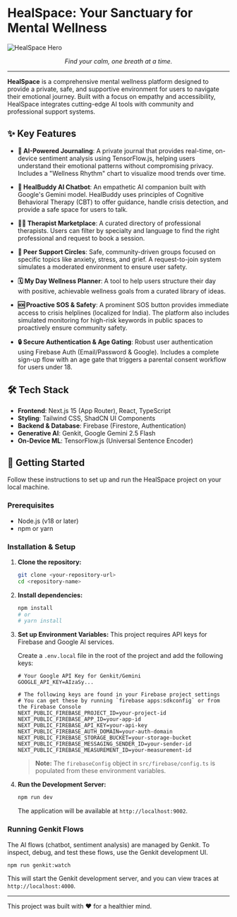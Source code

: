 # HealSpace: Your Sanctuary for Mental Wellness

![HealSpace Hero](https://images.unsplash.com/photo-1495312040802-a929cd14a6ab?crop=entropy&cs=tinysrgb&fit=max&fm=jpg&ixid=M3w3NDE5ODJ8MHwxfHNlYXJjaHwxfHxjYWxtJTIwbGFuZHNjYXBlfGVufDB8fHx8MTc2MTg5NjQ5Mnww&ixlib=rb-4.1.0&q=80&w=1080)
*<p align="center">Find your calm, one breath at a time.</p>*

---

**HealSpace** is a comprehensive mental wellness platform designed to provide a private, safe, and supportive environment for users to navigate their emotional journey. Built with a focus on empathy and accessibility, HealSpace integrates cutting-edge AI tools with community and professional support systems.

## ✨ Key Features

- **🧠 AI-Powered Journaling**: A private journal that provides real-time, on-device sentiment analysis using TensorFlow.js, helping users understand their emotional patterns without compromising privacy. Includes a "Wellness Rhythm" chart to visualize mood trends over time.

- **🤖 HealBuddy AI Chatbot**: An empathetic AI companion built with Google's Gemini model. HealBuddy uses principles of Cognitive Behavioral Therapy (CBT) to offer guidance, handle crisis detection, and provide a safe space for users to talk.

- **🧑‍⚕️ Therapist Marketplace**: A curated directory of professional therapists. Users can filter by specialty and language to find the right professional and request to book a session.

- **🤝 Peer Support Circles**: Safe, community-driven groups focused on specific topics like anxiety, stress, and grief. A request-to-join system simulates a moderated environment to ensure user safety.

- **🗓️ My Day Wellness Planner**: A tool to help users structure their day with positive, achievable wellness goals from a curated library of ideas.

- **🆘 Proactive SOS & Safety**: A prominent SOS button provides immediate access to crisis helplines (localized for India). The platform also includes simulated monitoring for high-risk keywords in public spaces to proactively ensure community safety.

- **🔒 Secure Authentication & Age Gating**: Robust user authentication using Firebase Auth (Email/Password & Google). Includes a complete sign-up flow with an age gate that triggers a parental consent workflow for users under 18.

## 🛠️ Tech Stack

- **Frontend**: Next.js 15 (App Router), React, TypeScript
- **Styling**: Tailwind CSS, ShadCN UI Components
- **Backend & Database**: Firebase (Firestore, Authentication)
- **Generative AI**: Genkit, Google Gemini 2.5 Flash
- **On-Device ML**: TensorFlow.js (Universal Sentence Encoder)

## 🚀 Getting Started

Follow these instructions to set up and run the HealSpace project on your local machine.

### Prerequisites

- Node.js (v18 or later)
- npm or yarn

### Installation & Setup

1.  **Clone the repository:**
    ```bash
    git clone <your-repository-url>
    cd <repository-name>
    ```

2.  **Install dependencies:**
    ```bash
    npm install
    # or
    # yarn install
    ```

3.  **Set up Environment Variables:**
    This project requires API keys for Firebase and Google AI services.

    Create a `.env.local` file in the root of the project and add the following keys:

    ```
    # Your Google API Key for Genkit/Gemini
    GOOGLE_API_KEY=AIzaSy...

    # The following keys are found in your Firebase project settings
    # You can get these by running `firebase apps:sdkconfig` or from the Firebase Console
    NEXT_PUBLIC_FIREBASE_PROJECT_ID=your-project-id
    NEXT_PUBLIC_FIREBASE_APP_ID=your-app-id
    NEXT_PUBLIC_FIREBASE_API_KEY=your-api-key
    NEXT_PUBLIC_FIREBASE_AUTH_DOMAIN=your-auth-domain
    NEXT_PUBLIC_FIREBASE_STORAGE_BUCKET=your-storage-bucket
    NEXT_PUBLIC_FIREBASE_MESSAGING_SENDER_ID=your-sender-id
    NEXT_PUBLIC_FIREBASE_MEASUREMENT_ID=your-measurement-id
    ```

    > **Note:** The `firebaseConfig` object in `src/firebase/config.ts` is populated from these environment variables.

4.  **Run the Development Server:**
    ```bash
    npm run dev
    ```

    The application will be available at `http://localhost:9002`.

### Running Genkit Flows

The AI flows (chatbot, sentiment analysis) are managed by Genkit. To inspect, debug, and test these flows, use the Genkit development UI.

```bash
npm run genkit:watch
```

This will start the Genkit development server, and you can view traces at `http://localhost:4000`.

---
This project was built with ❤️ for a healthier mind.
